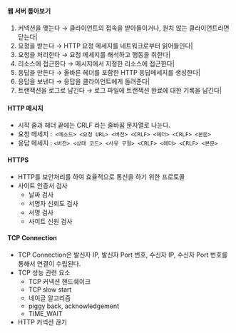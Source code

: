 #### 웹 서버 톺아보기
1. 커넥션을 맺는다 → 클라이언트의 접속을 받아들이거나, 원치 않는 클라이언트라면 닫는다|
2. 요청을 받는다 → HTTP 요청 메세지를 네트워크로부터 읽어들인다|
3. 요청을 처리한다 → 요청 메세지를 해석하고 행동을 취한다|
4. 리소스에 접근한다 → 메시지에서 지정한 리소스에 접근한다|
5. 응답을 만든다 → 올바른 헤더를 포함한 HTTP 응답메세지를 생성한다|
6. 응답을 보낸다 → 응답을 클라이언트에게 돌려준다|
7. 트랜잭션을 로그로 남긴다 → 로그 파일에 트랜잭션 완료에 대한 기록을 남긴다|
#### HTTP 메시지
- 시작 줄과 헤더 끝에는 CRLF 라는 줄바꿈 문자열로 나눈다.
- 요청 메세지 :` <메소드> <요청 URL> <버전> <CRLF> <헤더> <CRLF> <본문>`
- 응답 메세지 : `<버전> <상태 코드> <사유 구절> <CRLF> <헤더> <CRLF> <본문>`
#### HTTPS
- HTTP를 보안처리를 하여 효율적으로 통신을 하기 위한 프로토콜
- 사이트 인증서 검사
	- 날짜 검사
	- 서명자 신뢰도 검사
	- 서명 검사
	- 사이트 신원 검사
#### TCP Connection
- TCP Connection은 발신자 IP, 발신자 Port 번호, 수신자 IP, 수신자 Port 번호를 통해서 연결이 수립된다.
- TCP 성능 관련 요소
	- TCP 커넥션 핸드쉐이크
	- TCP slow start
	- 네이글 알고리즘
	- piggy back, acknowledgement
	- TIME_WAIT
- HTTP 커넥션 끊기